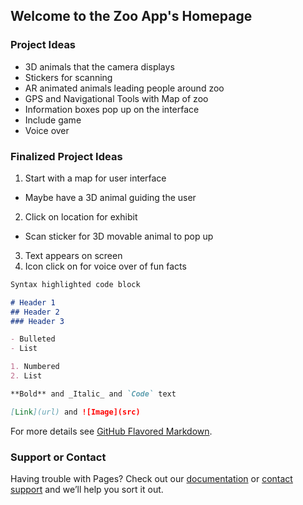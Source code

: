 ## Welcome to the Zoo App's Homepage


### Project Ideas
- 3D animals that the camera displays
- Stickers for scanning
- AR animated animals leading people around zoo
- GPS and Navigational Tools with Map of zoo
- Information boxes pop up on the interface
- Include game
- Voice over

### Finalized Project Ideas
1. Start with a map for user interface
- Maybe have a 3D animal guiding the user
2. Click on location for exhibit
- Scan sticker for 3D movable animal to pop up
3. Text appears on screen
4. Icon click on for voice over of fun facts


```markdown
Syntax highlighted code block

# Header 1
## Header 2
### Header 3

- Bulleted
- List

1. Numbered
2. List

**Bold** and _Italic_ and `Code` text

[Link](url) and ![Image](src)
```

For more details see [GitHub Flavored Markdown](https://guides.github.com/features/mastering-markdown/).


### Support or Contact

Having trouble with Pages? Check out our [documentation](https://help.github.com/categories/github-pages-basics/) or [contact support](https://github.com/contact) and we’ll help you sort it out.
